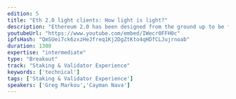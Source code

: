 ```yaml
---
edition: 5
title: "Eth 2.0 light clients: How light is light?"
description: "Ethereum 2.0 has been designed from the ground up to be friendly for \"light clients\" - blockchain clients requiring vastly reduced computational resources that can easily be run in the browser, in embedded devices, and even inside other blockchains! We discuss how light clients work in Eth2.0, why light clients are lighter than full nodes, and get to the bottom of just how \"light\" these clients can be."
youtubeUrl: "https://www.youtube.com/embed/IWecr0FFH0c"
ipfsHash: "QmSUei7ck6zxzHeJfreq1Kj2DgZtKto4qHDfCLJujrnoab"
duration: 1308
expertise: "intermediate"
type: "Breakout"
track: "Staking & Validator Experience"
keywords: ['technical']
tags: ['Staking & Validator Experience']
speakers: ['Greg Markou','Cayman Nava']
---
```

